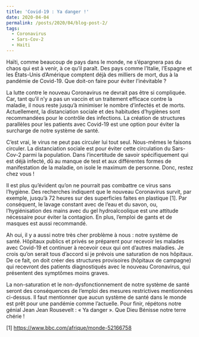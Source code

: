 ```yaml
---
title: 'Covid-19 : Ya danger !'
date: 2020-04-04
permalink: /posts/2020/04/blog-post-2/
tags:
  - Coronavirus
  - Sars-Cov-2
  - Haiti
---
```


Haïti, comme beaucoup de pays dans le monde, ne s’épargnera pas du chaos qui est à venir, à ce qu’il paraît. Des pays comme l’Italie, l’Espagne et les États-Unis d’Amérique comptent déjà des milliers de mort, dus à la pandémie de Covid-19. Que doit-on faire pour éviter l’inévitable ?

La lutte contre le nouveau Coronavirus ne devrait pas être si compliquée. Car, tant qu’il n’y a pas un vaccin et un traitement efficace contre la maladie, il nous reste jusqu’à minimiser le nombre d’infectés et de morts. Actuellement, la distanciation sociale et des habitudes d’hygiènes sont recommandées pour le contrôle des infections. La création de structures parallèles pour les patients avec Covid-19 est une option pour éviter la surcharge de notre système de santé.

C’est vrai, le virus ne peut pas circuler lui tout seul. Nous-mêmes le faisons circuler. La distanciation sociale est pour éviter cette circulation du Sars-Cov-2 parmi la population. Dans l’incertitude de savoir spécifiquement qui est déjà infecté, dû au manque de test et aux différentes formes de manifestation de la maladie, on isole le maximum de personne. Donc, restez chez vous !

<p class="text-justify">Il est plus qu’évident qu’on ne pourrait pas combattre ce virus sans l’hygiène.  Des recherches indiquent que le nouveau Coronavirus survit, par exemple, jusqu’à 72 heures sur des superficies faites en plastique [1]. Par conséquent, le lavage constant avec de l’eau et du savon, ou, l’hygiénisation des mains avec du gel hydroalcoolique est une attitude nécessaire pour éviter la contagion. En plus, l’emploi de gants et de masques est aussi recommandé.</p>

Ah oui, il y a aussi notre très cher problème à nous : notre système de santé. Hôpitaux publics et privés se préparent pour recevoir les malades avec Covid-19 et continuer à recevoir ceux qui ont d’autres maladies. Je crois qu’on serait tous d’accord si je prévois une saturation de nos hôpitaux. De ce fait, on doit créer des structures provisoires (hôpitaux de campagne) qui recevront des patients diagnostiqués avec le nouveau Coronavirus, qui présentent des symptômes moins graves.

La non-saturation et le non-dysfonctionnement de notre système de santé seront des conséquences de l’emploi des mesures restrictives mentionnées ci-dessus. Il faut mentionner que aucun système de santé dans le monde est prêt pour une pandémie comme l’actuelle. Pour finir, répétons notre génial Jean Jean Rousevelt : « Ya danger ».
Que Dieu Bénisse notre terre chérie !  

[1] https://www.bbc.com/afrique/monde-52166758
